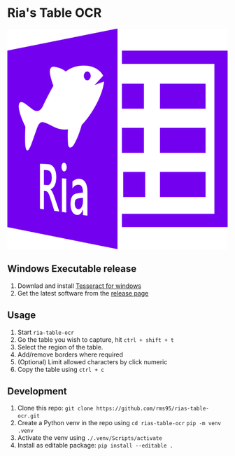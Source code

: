# Ria's Table OCR

![logo](logo.svg)

## Windows Executable release
1. Downlad and install [Tesseract for windows](https://github.com/UB-Mannheim/tesseract/wiki)
2. Get the latest software from the [release page](https://github.com/rms95/rias-table-ocr/releases/latest)

## Usage
1. Start `ria-table-ocr`
2. Go the table you wish to capture, hit `ctrl + shift + t`
3. Select the region of the table.
4. Add/remove borders where required
5. (Optional) Limit allowed characters by click numeric
6. Copy the table using `ctrl + c`

## Development
1. Clone this repo: `git clone https://github.com/rms95/rias-table-ocr.git`
2. Create a Python venv in the repo using `cd rias-table-ocr` `pip -m venv .venv`
3. Activate the venv using `./.venv/Scripts/activate`
4. Install as editable package: `pip install --editable .`

